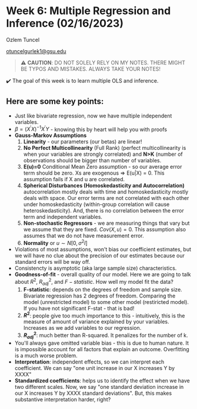 
# Week 6: Multiple Regression and Inference (02/16/2023)
Ozlem Tuncel 

otuncelgurlek1@gsu.edu

> ⚠️ **CAUTION**: DO NOT SOLELY RELY ON MY NOTES. THERE MIGHT BE TYPOS AND MISTAKES. ALWAYS TAKE YOUR NOTES!

✔️ The goal of this week is to learn multiple OLS and inference. 

## Here are some key points:
- Just like bivariate regression, now we have multiple independent variables. 
- $\beta = ({X^\prime} X)^{-1} {X^\prime}Y$ - knowing this by heart will help you with proofs
- **Gauss-Markov Assumptions**
  1. **Linearity** - our parameters (our betas) are linear! 
  2. **No Perfect Multicollinearity** (Full Rank) (perfect multicollinearity is when your variables are strongly correlated) and **N>K** (number of observations should be bigger than number of variables. 
  3. **E(u)=0** Conditional Mean Zero assumption - so our average error term should be zero. Xs are exogenous => E(u|X) = 0. This assumption fails if X and u are correlated.
  4. **Spherical Disturbances (Homoskedasticity and Autocorrelation)** autocorrelation mostly deals with time and homoskedasticity mostly deals with space. Our error terms are not correlated with each other under homoskedasticity (within-group correlation will cause heteroskedasticity). And, there is no correlation between the error term and independent variables. 
  5. **Non-stochastic Regressors** - we are measuring things that vary but we assume that they are fixed. $Cov(X, u) = 0$. This assumption also assumes that we do not have measurement error. 
  6. **Normality** or $u \sim N[0, \sigma^2 I]$
- Violations of most assumptions, won't bias our coefficient estimates, but we will have no clue about the precision of our estimates because our standard errors will be way off. 
- Consistencty is asymptotic (aka large sample size) characteristics. 
- **Goodness-of-fit** - overall quality of our model. Here we are going to talk about $R^2$, $R^2_{adj}$, and $F-statistic$. How well my model fit the data? 
  1. **F-statistic**: depends on the degrees of freedom and sample size. Bivariate regression has 2 degrees of freedom. Comparing the model (unrestricted model) to some other model (restiricted model). If you have not significant F-stat - that is bad! 
  2. **$R^2$**: people give too much importance to this - intuitively, this is the measure of amount of variance explained by your variables. Increases as we add variables to our regression.
  3. **$R^2_{adj}$**: much better than R-squared. It penalizes for the number of k. 
- You'll always gave omitted variable bias - this is due to human nature. It is impossible account for all factors that explain an outcome. Overfitting is a much worse problem. 
- **Interpretation**: independent effects, so we can interpret each coefficient. We can say "one unit increase in our X increases Y by XXXX"
- **Standardized coefficients**: helps us to identify the effect when we have two different scales. Now, we say "one standard deviation increase in our X increases Y by XXXX standard deviations". But, this makes substantive interpretation harder, right?  
